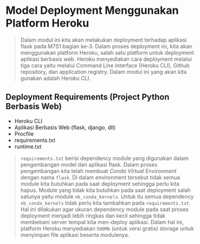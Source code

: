 # Model Deployment Menggunakan Platform Heroku

> Dalam modul ini kita akan melakukan deployment terhadap aplikasi flask pada M7S1 bagian ke-3. 
> Dalam proses deployment ini, kita akan menggunakan platform Heroku, salah satu platform untuk deployment aplikasi berbasis web. 
> Heroku menyediakan cara deployment melalui tiga cara yaitu melalui Command Line Interface (Heroku CLI), Github repository, dan application registry. 
> Dalam modul ini yang akan kita gunakan adalah Heroku CLI.

## Deployment Requirements (Project Python Berbasis Web)
- Heroku CLI
- Aplikasi Berbasis Web (flask, django, dll)
- Procfile
- requirements.txt
- runtime.txt

> `requirements.txt` berisi dependency module yang digunakan dalam pengembangan model dan aplikasi flask. 
> Dalam proses pengembangan kita telah membuat _Conda Virtual Environment_ dengan nama `flask`. 
> Di dalam environment tersebut tidak semua module kita butuhkan pada saat deployment sehingga perlu kita hapus. 
> Module yang tidak kita butuhkan pada saat deployment salah satunya yaitu module `nb_conda_kernels`. 
> Untuk itu semua dependency `nb_conda_kernels` tidak perlu kita tambahkan pada `requirements.txt`.
> Hal ini dilakukan agar ukuran dependency module pada saat proses deployment menjadi lebih ringkas dan kecil sehingga tidak membebani server tempat kita
> men-deploy aplikasi. Dalam hal ini, platform Heroku menyediakan `500Mb` (untuk versi gratis) storage untuk menyimpan file aplikasi beserta modulenya.
